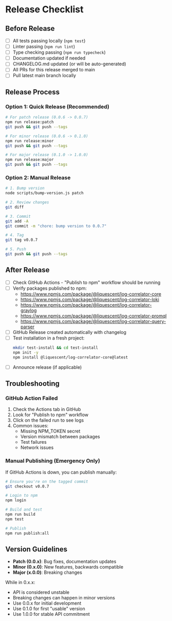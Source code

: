 # Release Checklist

## Before Release

- [ ] All tests passing locally (`npm test`)
- [ ] Linter passing (`npm run lint`)
- [ ] Type checking passing (`npm run typecheck`)
- [ ] Documentation updated if needed
- [ ] CHANGELOG.md updated (or will be auto-generated)
- [ ] All PRs for this release merged to main
- [ ] Pull latest main branch locally

## Release Process

### Option 1: Quick Release (Recommended)

```bash
# For patch release (0.0.6 -> 0.0.7)
npm run release:patch
git push && git push --tags

# For minor release (0.0.6 -> 0.1.0)
npm run release:minor
git push && git push --tags

# For major release (0.1.0 -> 1.0.0)
npm run release:major
git push && git push --tags
```

### Option 2: Manual Release

```bash
# 1. Bump version
node scripts/bump-version.js patch

# 2. Review changes
git diff

# 3. Commit
git add -A
git commit -m "chore: bump version to 0.0.7"

# 4. Tag
git tag v0.0.7

# 5. Push
git push && git push --tags
```

## After Release

- [ ] Check GitHub Actions - "Publish to npm" workflow should be running
- [ ] Verify packages published to npm:
  - https://www.npmjs.com/package/@liquescent/log-correlator-core
  - https://www.npmjs.com/package/@liquescent/log-correlator-loki
  - https://www.npmjs.com/package/@liquescent/log-correlator-graylog
  - https://www.npmjs.com/package/@liquescent/log-correlator-promql
  - https://www.npmjs.com/package/@liquescent/log-correlator-query-parser
- [ ] GitHub Release created automatically with changelog
- [ ] Test installation in a fresh project:
  ```bash
  mkdir test-install && cd test-install
  npm init -y
  npm install @liquescent/log-correlator-core@latest
  ```
- [ ] Announce release (if applicable)

## Troubleshooting

### GitHub Action Failed

1. Check the Actions tab in GitHub
2. Look for "Publish to npm" workflow
3. Click on the failed run to see logs
4. Common issues:
   - Missing NPM_TOKEN secret
   - Version mismatch between packages
   - Test failures
   - Network issues

### Manual Publishing (Emergency Only)

If GitHub Actions is down, you can publish manually:

```bash
# Ensure you're on the tagged commit
git checkout v0.0.7

# Login to npm
npm login

# Build and test
npm run build
npm test

# Publish
npm run publish:all
```

## Version Guidelines

- **Patch (0.0.x)**: Bug fixes, documentation updates
- **Minor (0.x.0)**: New features, backwards compatible
- **Major (x.0.0)**: Breaking changes

While in 0.x.x:

- API is considered unstable
- Breaking changes can happen in minor versions
- Use 0.0.x for initial development
- Use 0.1.0 for first "usable" version
- Use 1.0.0 for stable API commitment
